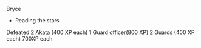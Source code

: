  Bryce

- Reading the stars

 
 Defeated 2 Akata (400 XP each) 
 1 Guard officer(800 XP)
 2 Guards (400 XP each)
700XP each